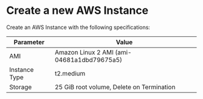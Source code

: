 # Create a new AWS Instance

Create an AWS Instance with the following specifications:

|   Parameter   |                   Value                    |
| ------------- | ------------------------------------------ |
| AMI           | Amazon Linux 2 AMI (ami-04681a1dbd79675a5) |
| Instance Type | t2.medium                                  |
| Storage       | 25 GiB root volume, Delete on Termination  |